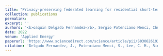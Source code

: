 ```yaml
---
title: "Privacy-preserving federated learning for residential short-term load forecasting"
collection: publications
permalink: 
excerpt: ''
aurhors: '<b>oaquin Delgado Fernandez</b>, Sergio Potenciano Menci, Chul Min Lee, Alexander Rieger, Gilbert Fridgen'
date: 2022
venue: 'Applied Energy'
paperurl: 'https://www.sciencedirect.com/science/article/pii/S0306261922011722'
citation: 'Delgado Fernandez, J., Potenciano Menci, S., Lee, C. M., Rieger, A., & Fridgen, G. (15 November 2022). Privacy-preserving federated learning for residential short-term load forecasting. <em>Applied Energy, 326</em>. doi:10.1016/j.apenergy.2022.119915'
---
```

